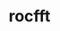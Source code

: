 ---
title: "rocfft"
layout: cache
categories: [package, develop-2025-04-20]
meta: {"compilers": ["gcc@11.4.0", "gcc@13.2.0"], "num_specs": 3, "num_specs_by_stack": {"e4s": 1, "ml-linux-x86_64-rocm": 2, "root": 3}, "oss": ["ubuntu22.04", "ubuntu24.04"], "platforms": ["linux"], "stacks": ["e4s", "ml-linux-x86_64-rocm", "root"], "targets": ["x86_64_v3"], "versions": ["6.1.2", "6.3.3"]}
spec_details: [{"compiler": "gcc@13.2.0", "hash": "bh2i637wdenjkm5phdsccpd6bqdsw7vs", "os": "ubuntu24.04", "platform": "linux", "size": "-", "stacks": ["ml-linux-x86_64-rocm", "root"], "target": "x86_64_v3", "variants": ["amdgpu_target:=gfx90a", "amdgpu_target_sram_ecc:=auto", "~asan", "build_system=cmake", "build_type=Release", "generator=make", "~ipo", "patches:=0f79d30"], "versions": ["6.1.2"]}, {"compiler": "gcc@13.2.0", "hash": "ehngzsuytznkva6uhrxl5binhpopq77r", "os": "ubuntu24.04", "platform": "linux", "size": "-", "stacks": ["ml-linux-x86_64-rocm", "root"], "target": "x86_64_v3", "variants": ["amdgpu_target:=gfx90a", "amdgpu_target_sram_ecc:=auto", "~asan", "build_system=cmake", "build_type=Release", "generator=make", "~ipo", "patches:=0f79d30"], "versions": ["6.1.2"]}, {"compiler": "gcc@11.4.0", "hash": "razo5buire4avp6l2zrindihzgckz55y", "os": "ubuntu22.04", "platform": "linux", "size": "-", "stacks": ["e4s", "root"], "target": "x86_64_v3", "variants": ["amdgpu_target:=auto", "amdgpu_target_sram_ecc:=auto", "~asan", "build_system=cmake", "build_type=Release", "generator=make", "~ipo", "patches:=2257289"], "versions": ["6.3.3"]}]
---